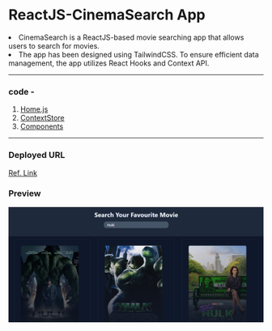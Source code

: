 # ReactJS-CinemaSearch App 

<li>CinemaSearch is a ReactJS-based movie searching app that allows users to search for movies.
<li> The app has been designed using TailwindCSS. To ensure efficient data management, the app utilizes React Hooks and Context API.

----
### code -
1. [Home.js](./src/Home.js)
2. [ContextStore](./src/context/ContextStore.js)
3. [Components](./src/Components/readme.md)

----
### Deployed URL
[Ref. Link]()

### Preview
![Text](./src/Output.png)